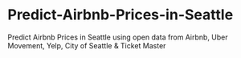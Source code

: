# Predict-Airbnb-Prices-in-Seattle
Predict Airbnb Prices in Seattle using open data from Airbnb, Uber Movement, Yelp, City of Seattle &amp; Ticket Master
